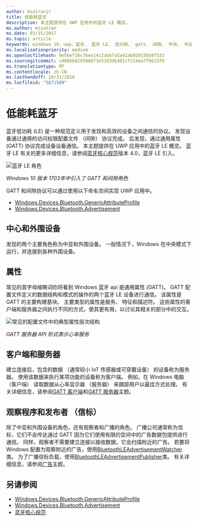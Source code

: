```yaml
---
author: msatranjr
title: 低能耗蓝牙
description: 本主题提供在 UWP 应用中的蓝牙 LE 概览。
ms.author: misatran
ms.date: 03/15/2017
ms.topic: article
keywords: windows 10，uwp，蓝牙、 蓝牙 LE、 低功耗、 gatt、 间隙、 中央、 外设，客户端、 服务器、 观察程序，发布者
ms.localizationpriority: medium
ms.openlocfilehash: 9e5bef16c76ee14c2abb7a5a41ab02d150a97333
ms.sourcegitcommit: cd00bb829306871e5103db481cf224ea7fb613f0
ms.translationtype: MT
ms.contentlocale: zh-CN
ms.lasthandoff: 10/31/2018
ms.locfileid: "5871589"
---
```

# <a name="bluetooth-low-energy"></a>低能耗蓝牙
蓝牙低功耗 (LE) 是一种规范定义用于发现和高效的设备之间通信的协议。 发现设备通过通用的访问权限配置文件 （间隙） 协议完成。 后发现，通过通用属性 (GATT) 协议完成设备设备通信。 本主题提供在 UWP 应用中的蓝牙 LE 概览。 蓝牙 LE 有关的更多详细信息，请参阅[蓝牙核心规范](https://www.bluetooth.com/specifications/bluetooth-core-specification)版本 4.0，蓝牙 LE 引入。 

![蓝牙 LE 角色](images/gatt-roles.png)

*Windows 10 版本 1703年中引入了 GATT 和间隙角色*

GATT 和间隙协议可以通过使用以下命名空间实现 UWP 应用中。
- [Windows.Devices.Bluetooth.GenericAttributeProfile](https://docs.microsoft.com/en-us/uwp/api/windows.devices.bluetooth.genericattributeprofile)
- [Windows.Devices.Bluetooth.Advertisement](https://docs.microsoft.com/en-us/uwp/api/windows.devices.bluetooth.genericattributeprofile)

## <a name="central-and-peripheral"></a>中心和外围设备
发现的两个主要角色称为中亚和外围设备。 一般情况下，Windows 在中央模式下运行，并连接到各种外围设备。 

## <a name="attributes"></a>属性
常见的首字母缩略词你将看到 Windows 蓝牙 api 是通用属性 (GATT)。 GATT 配置文件定义的数据结构和模式的操作的两个蓝牙 LE 设备进行通信。 该属性是 GATT 的主要构建基块。 主要类型的属性是服务、 特征和描述符。 这些属性的客户端和服务器之间执行不同的方式，使其更有用，以讨论其相关的部分中的交互。 

![常见的配置文件中的典型属性层次结构](images/gatt-service.png)

*GATT 服务器 API 形式表示心率服务*

## <a name="client-and-server"></a>客户端和服务器
建立连接后，包含的数据 （通常较小 IoT 传感器或可穿戴设备） 的设备称为服务器。 使用该数据来执行某项功能的设备称为客户端。 例如，在 Windows 电脑 （客户端） 读取数据从心率显示器 （服务器） 来跟踪用户以最佳方式处理。 有关详细信息，请参阅[GATT 客户端](gatt-client.md)和[GATT 服务器](gatt-server.md)主题。

## <a name="watchers-and-publishers-beacons"></a>观察程序和发布者 （信标）
除了中亚和外围设备的角色，还有观察者和广播的角色。 广播公司通常称为信标，它们不会传达通过 GATT 因为它们使用有限的空间中的广告数据包提供进行通信。 同样，观察者不需要建立连接以接收数据，它会扫描附近的广告。 若要将 Windows 配置为观察附近的广告，使用[BluetoothLEAdvertisementWatcher](https://docs.microsoft.com/en-us/uwp/api/windows.devices.bluetooth.advertisement.bluetoothleadvertisementwatcher)类。 为了广播信标负载，使用[BluetoothLEAdvertisementPublisher](https://docs.microsoft.com/en-us/uwp/api/windows.devices.bluetooth.advertisement.bluetoothleadvertisementpublisher)类。 有关详细信息，请参阅[广告](ble-beacon.md)主题。

## <a name="see-also"></a>另请参阅
- [Windows.Devices.Bluetooth.GenericAttributeProfile](https://docs.microsoft.com/en-us/uwp/api/windows.devices.bluetooth.genericattributeprofile)
- [Windows.Devices.Bluetooth.Advertisement](https://docs.microsoft.com/en-us/uwp/api/windows.devices.bluetooth.genericattributeprofile)
- [蓝牙核心规范](https://www.bluetooth.com/specifications/bluetooth-core-specification)